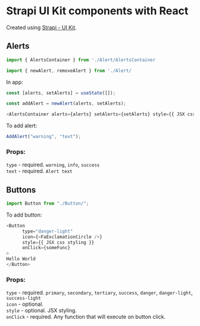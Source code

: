 # Strapi UI Kit components with React

Created using [Strapi - UI Kit](https://www.figma.com/community/file/1050701975985000987).

## Alerts

```js
import { AlertsContainer } from './Alert/AlertsContainer
```

```js
import { newAlert, removeAlert } from './Alert/
```

In app:

```js
const [alerts, setAlerts] = useState([]);
```

```js
const addAlert = newAlert(alerts, setAlerts);
```

```js
<AlertsContainer alerts={alerts} setAlerts={setAlerts} style={{ JSX css styling }} />
```

To add alert:

```js
AddAlert("warning", "text");
```

### Props:

`type` - required. `warning`, `info`, `success`<br>
`text` - required. `Alert text`<br>

## Buttons

```js
import Button from "./Button/";
```

To add button:

```js
<Button
      type="danger-light"
      icon={<FaExclamationCircle />}
      style={{ JSX css styling }}
      onClick={someFunc}
>
Hello World
</Button>
```

### Props:

`type` - required. `primary`, `secondary`, `tertiary`, `success`, `danger`, `danger-light`, `success-light`<br>
`icon` - optional. <br>
`style` - optional. JSX styling. <br>
`onClick` - required. Any function that will execute on button click.
